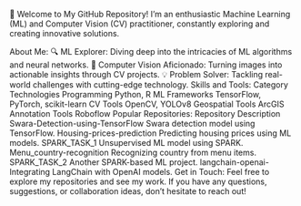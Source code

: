 👋 Welcome to My GitHub Repository!
I’m an enthusiastic Machine Learning (ML) and Computer Vision (CV) practitioner, constantly exploring and creating innovative solutions.

About Me:
🔍 ML Explorer: Diving deep into the intricacies of ML algorithms and neural networks.
📸 Computer Vision Aficionado: Turning images into actionable insights through CV projects.
💡 Problem Solver: Tackling real-world challenges with cutting-edge technology.
Skills and Tools:
Category	Technologies
Programming	Python, R
ML Frameworks	TensorFlow, PyTorch, scikit-learn
CV Tools	OpenCV, YOLOv8
Geospatial Tools	ArcGIS
Annotation Tools	Roboflow
Popular Repositories:
Repository	Description
Swara-Detection-using-TensorFlow	Swara detection model using TensorFlow.
Housing-prices-prediction	Predicting housing prices using ML models.
SPARK_TASK_1	Unsupervised ML model using SPARK.
Menu_country-recognition	Recognizing country from menu items.
SPARK_TASK_2	Another SPARK-based ML project.
langchain-openai-	Integrating LangChain with OpenAI models.
Get in Touch:
Feel free to explore my repositories and see my work. If you have any questions, suggestions, or collaboration ideas, don’t hesitate to reach out!
